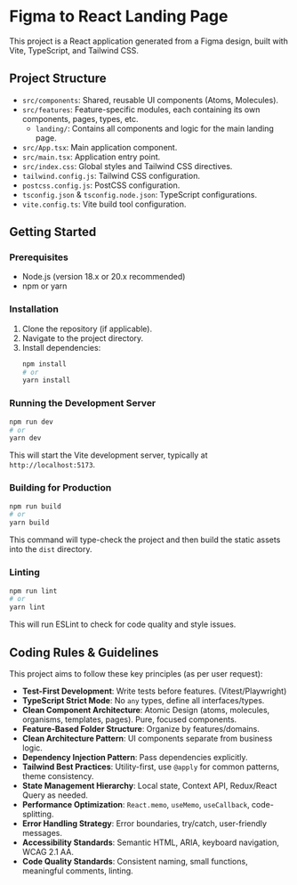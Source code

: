 # Figma to React Landing Page

This project is a React application generated from a Figma design, built with Vite, TypeScript, and Tailwind CSS.

## Project Structure

- `src/components`: Shared, reusable UI components (Atoms, Molecules).
- `src/features`: Feature-specific modules, each containing its own components, pages, types, etc.
  - `landing/`: Contains all components and logic for the main landing page.
- `src/App.tsx`: Main application component.
- `src/main.tsx`: Application entry point.
- `src/index.css`: Global styles and Tailwind CSS directives.
- `tailwind.config.js`: Tailwind CSS configuration.
- `postcss.config.js`: PostCSS configuration.
- `tsconfig.json` & `tsconfig.node.json`: TypeScript configurations.
- `vite.config.ts`: Vite build tool configuration.

## Getting Started

### Prerequisites

- Node.js (version 18.x or 20.x recommended)
- npm or yarn

### Installation

1. Clone the repository (if applicable).
2. Navigate to the project directory.
3. Install dependencies:
   ```bash
   npm install
   # or
   yarn install
   ```

### Running the Development Server

```bash
npm run dev
# or
yarn dev
```

This will start the Vite development server, typically at `http://localhost:5173`.

### Building for Production

```bash
npm run build
# or
yarn build
```

This command will type-check the project and then build the static assets into the `dist` directory.

### Linting

```bash
npm run lint
# or
yarn lint
```

This will run ESLint to check for code quality and style issues.

## Coding Rules & Guidelines

This project aims to follow these key principles (as per user request):

- **Test-First Development**: Write tests before features. (Vitest/Playwright)
- **TypeScript Strict Mode**: No `any` types, define all interfaces/types.
- **Clean Component Architecture**: Atomic Design (atoms, molecules, organisms, templates, pages). Pure, focused components.
- **Feature-Based Folder Structure**: Organize by features/domains.
- **Clean Architecture Pattern**: UI components separate from business logic.
- **Dependency Injection Pattern**: Pass dependencies explicitly.
- **Tailwind Best Practices**: Utility-first, use `@apply` for common patterns, theme consistency.
- **State Management Hierarchy**: Local state, Context API, Redux/React Query as needed.
- **Performance Optimization**: `React.memo`, `useMemo`, `useCallback`, code-splitting.
- **Error Handling Strategy**: Error boundaries, try/catch, user-friendly messages.
- **Accessibility Standards**: Semantic HTML, ARIA, keyboard navigation, WCAG 2.1 AA.
- **Code Quality Standards**: Consistent naming, small functions, meaningful comments, linting. 